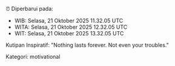 ⏰ Diperbarui pada:
- WIB: Selasa, 21 Oktober 2025 11.32.05 UTC
- WITA: Selasa, 21 Oktober 2025 12.32.05 UTC
- WIT: Selasa, 21 Oktober 2025 13.32.05 UTC

Kutipan Inspiratif:
"Nothing lasts forever. Not even your troubles."


Kategori: motivational

